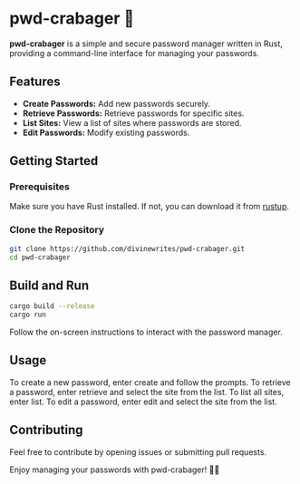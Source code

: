 # pwd-crabager 🦀

**pwd-crabager** is a simple and secure password manager written in Rust, providing a command-line interface for managing your passwords.

## Features

- **Create Passwords:** Add new passwords securely.
- **Retrieve Passwords:** Retrieve passwords for specific sites.
- **List Sites:** View a list of sites where passwords are stored.
- **Edit Passwords:** Modify existing passwords.

## Getting Started

### Prerequisites

Make sure you have Rust installed. If not, you can download it from [rustup](https://rustup.rs/).

### Clone the Repository

```bash
git clone https://github.com/divinewrites/pwd-crabager.git
cd pwd-crabager
```

## Build and Run

```bash
cargo build --release
cargo run
```

Follow the on-screen instructions to interact with the password manager.

## Usage

To create a new password, enter create and follow the prompts.
To retrieve a password, enter retrieve and select the site from the list.
To list all sites, enter list.
To edit a password, enter edit and select the site from the list.

## Contributing

Feel free to contribute by opening issues or submitting pull requests.

Enjoy managing your passwords with pwd-crabager! 🦀🔐